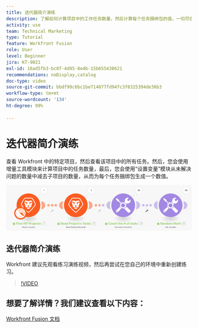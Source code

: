 ```yaml
---
title: 迭代器简介演练
description: 了解如何计算项目中的工作任务数量，然后计算每个任务捆绑包的值，一切尽在  [!DNL Adobe Workfront Fusion]。
activity: use
team: Technical Marketing
type: Tutorial
feature: Workfront Fusion
role: User
level: Beginner
jira: KT-9021
exl-id: 16ad5fb3-bc8f-4d95-8e4b-15b655438621
recommendations: noDisplay,catalog
doc-type: video
source-git-commit: bbdf99c6bc1be714077fd94fc3f8325394de36b3
workflow-type: tm+mt
source-wordcount: '134'
ht-degree: 99%

---
```


# 迭代器简介演练

查看 Workfront 中的特定项目，然后查看该项目中的所有任务。然后，您会使用增量工具模块来计算项目中的任务数量，最后，您会使用“设置变量”模块从未解决问题的数量中减去子项目的数量，从而为每个任务捆绑包生成一个数值。

![Fusion 场景的图像](assets/iteration-and-aggregation-1.png)

## 迭代器简介演练

Workfront 建议先观看练习演练视频，然后再尝试在您自己的环境中重新创建练习。

>[!VIDEO](https://video.tv.adobe.com/v/335278/?quality=12&learn=on&enablevpops=1)



## 想要了解详情？我们建议查看以下内容：

[Workfront Fusion 文档](https://experienceleague.adobe.com/zh-hans/docs/workfront-fusion/using/get-started-with-fusion/understand-workfront-fusion/workfront-fusion-overview)
